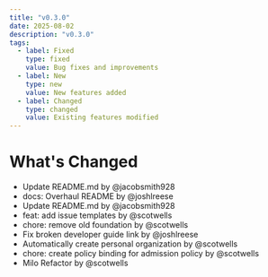 ```yaml
---
title: "v0.3.0"
date: 2025-08-02
description: "v0.3.0"
tags:
  - label: Fixed
    type: fixed
    value: Bug fixes and improvements
  - label: New
    type: new
    value: New features added
  - label: Changed
    type: changed
    value: Existing features modified
---
```


# What's Changed

- Update README.md by @jacobsmith928
- docs: Overhaul README by @joshlreese
- Update README.md by @jacobsmith928
- feat: add issue templates by @scotwells
- chore: remove old foundation by @scotwells
- Fix broken developer guide link by @joshlreese
- Automatically create personal organization by @scotwells
- chore: create policy binding for admission policy by @scotwells
- Milo Refactor by @scotwells